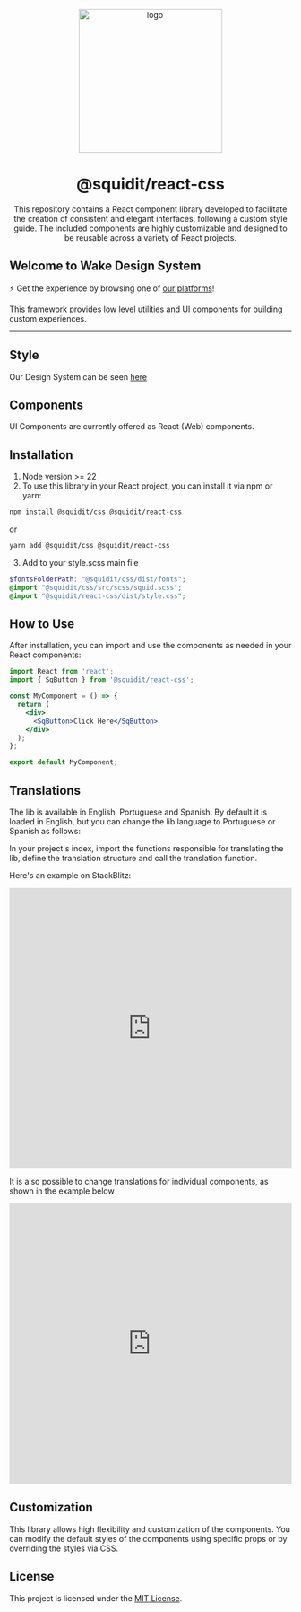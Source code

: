 <p align="center">
  <img src="https://github.com/user-attachments/assets/f6be2ec9-9aa9-4bc3-afac-89b5ca7e0b96" width="256px" align="center" alt="logo" />

  <h1 align="center">@squidit/react-css</h1>
  <p align="center">This repository contains a React component library developed to facilitate the creation of consistent and elegant interfaces, following a custom style guide. The included components are highly customizable and designed to be reusable across a variety of React projects.</p>
</p>

## Welcome to Wake Design System

⚡ Get the experience by browsing one of [our platforms](https://app.squidit.com.br)!

This framework provides low level utilities and UI components for building
custom experiences.

<hr style={{ borderWidth: "0", margin: "2rem 0" }} />

## Style

Our Design System can be seen [here](https://css.squidit.com.br/styleguide)

## Components

UI Components are currently offered as React (Web) components.

## Installation

1. Node version >= 22
2. To use this library in your React project, you can install it via npm or yarn:

```Bash
npm install @squidit/css @squidit/react-css
```
or
```Bash
yarn add @squidit/css @squidit/react-css
```

3. Add to your style.scss main file

```scss
$fontsFolderPath: "@squidit/css/dist/fonts";
@import "@squidit/css/src/scss/squid.scss";
@import "@squidit/react-css/dist/style.css";
```

## How to Use

After installation, you can import and use the components as needed in your React components:

```jsx
import React from 'react';
import { SqButton } from '@squidit/react-css';

const MyComponent = () => {
  return (
    <div>
      <SqButton>Click Here</SqButton>
    </div>
  );
};

export default MyComponent;
```

## Translations

The lib is available in English, Portuguese and Spanish. By default it is loaded in English, but you can change the lib language to Portuguese or Spanish as follows:

In your project's index, import the functions responsible for translating the lib, define the translation structure and call the translation function.

Here's an example on StackBlitz:

<iframe
  src="https://stackblitz.com/edit/vitejs-vite-uitsef?embed=1&file=src%2Fmain.tsx"
  width="100%"
  height="500px"
  frameborder="0"
  allow="accelerometer; autoplay; encrypted-media; gyroscope; picture-in-picture"
></iframe>


It is also possible to change translations for individual components, as shown in the example below

<iframe
  src="https://stackblitz.com/edit/vitejs-vite-uitsef?embed=1&file=src%2FApp.tsx"
  width="100%"
  height="500px"
  frameborder="0"
  allow="accelerometer; autoplay; encrypted-media; gyroscope; picture-in-picture"
></iframe>

## Customization

This library allows high flexibility and customization of the components. You can modify the default styles of the components using specific props or by overriding the styles via CSS.

## License

This project is licensed under the [MIT License](LICENSE).

